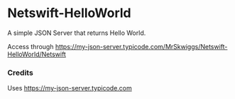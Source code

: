 # Netswift-HelloWorld
A simple JSON Server that returns Hello World. 

Access through https://my-json-server.typicode.com/MrSkwiggs/Netswift-HelloWorld/Netswift

### Credits
Uses https://my-json-server.typicode.com
